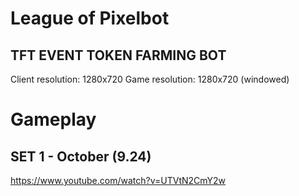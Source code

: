 # League of Pixelbot
## TFT EVENT TOKEN FARMING BOT
Client resolution: 1280x720
Game resolution: 1280x720 (windowed)

# Gameplay
## SET 1 - October (9.24)
https://www.youtube.com/watch?v=UTVtN2CmY2w
